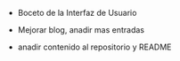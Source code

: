- Boceto de la Interfaz de Usuario

- Mejorar blog, anadir mas entradas

- anadir contenido al repositorio y README
